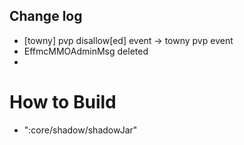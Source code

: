 ## Change log
- [towny] pvp disallow[ed] event -> towny pvp event
- EffmcMMOAdminMsg deleted
- 
# How to Build 
- ":core/shadow/shadowJar"